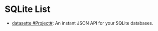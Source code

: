  
 
 
# SQLite List

- [datasette #Project#](https://github.com/simonw/datasette): An instant JSON API for your SQLite databases.
